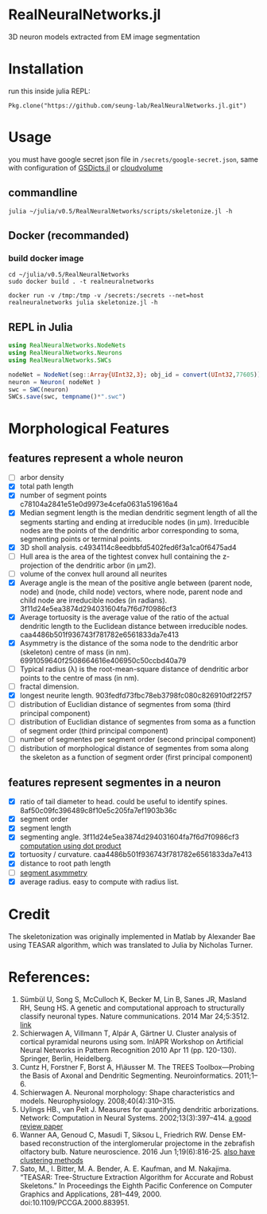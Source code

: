 RealNeuralNetworks.jl
========================
3D neuron models extracted from EM image segmentation

# Installation
run this inside julia REPL:

    Pkg.clone("https://github.com/seung-lab/RealNeuralNetworks.jl.git")

# Usage
you must have google secret json file in `/secrets/google-secret.json`, same with configuration of [GSDicts.jl](https://github.com/seung-lab/GSDicts.jl) or [cloudvolume](https://github.com/seung-lab/cloud-volume)

## commandline
`julia ~/julia/v0.5/RealNeuralNetworks/scripts/skeletonize.jl -h`

## Docker (recommanded)
### build docker image
    cd ~/julia/v0.5/RealNeuralNetworks
    sudo docker build . -t realneuralnetworks

```
docker run -v /tmp:/tmp -v /secrets:/secrets --net=host realneuralnetworks julia skeletonize.jl -h
```

## REPL in Julia

```Julia
using RealNeuralNetworks.NodeNets
using RealNeuralNetworks.Neurons
using RealNeuralNetworks.SWCs

nodeNet = NodeNet(seg::Array{UInt32,3}; obj_id = convert(UInt32,77605))
neuron = Neuron( nodeNet )
swc = SWC(neuron)
SWCs.save(swc, tempname()*".swc")
```

# Morphological Features

## features represent a whole neuron

- [ ] arbor density
- [x] total path length 
- [x] number of segment points c78104a2841e51e0d9973e4cefa0631a519616a4
- [x] Median segment length is the median dendritic segment length of all the segments starting and ending at irreducible nodes (in μm). Irreducible nodes are the points of the dendritic arbor corresponding to soma, segmenting points or terminal points.
- [x] 3D sholl analysis. c4934114c8eedbbfd5402fed6f3a1ca0f6475ad4
- [ ] Hull area is the area of the tightest convex hull containing the z-projection of the dendritic arbor (in μm2). 
- [ ] volume of the convex hull around all neurites
- [x] Average angle is the mean of the positive angle between (parent node, node) and (node, child node) vectors, where node, parent node and child node are irreducible nodes (in radians).  3f11d24e5ea3874d294031604fa7f6d7f0986cf3
- [x] Average tortuosity is the average value of the ratio of the actual dendritic length to the Euclidean distance between irreducible nodes. caa4486b501f936743f781782e6561833da7e413
- [x] Asymmetry is the distance of the soma node to the dendritic arbor (skeleton) centre of mass (in nm). 6991059640f2508664616e406950c50ccbd40a79
- [ ] Typical radius (λ) is the root-mean-square distance of dendritic arbor points to the centre of mass (in nm). 
- [ ] fractal dimension.
- [x] longest neurite length. 903fedfd73fbc78eb3798fc080c826910df22f57
- [ ] distribution of Euclidian distance of segmentes from soma (third principal component)
- [ ] distribution of Euclidian distance of segmentes from soma as a function of segment order (third principal component)
- [ ] number of segmentes per segment order (second principal component)
- [ ] distribution of morphological distance of segmentes from soma along the skeleton as a function of segment order (first principal component)

## features represent segmentes in a neuron
- [x] ratio of tail diameter to head. could be useful to identify spines. 8af50c09fc396489c8f10e5c205fa7ef1903b36c
- [x] segment order
- [x] segment length
- [x] segmenting angle. 3f11d24e5ea3874d294031604fa7f6d7f0986cf3 [computation using dot product](https://stackoverflow.com/questions/19729831/angle-between-3-points-in-3d-space)
- [x] tortuosity / curvature. caa4486b501f936743f781782e6561833da7e413
- [x] distance to root path length
- [ ] [segment asymmetry](http://www.treestoolbox.org/manual/asym_tree.html)
- [x] average radius. easy to compute with radius list.

# Credit 
The skeletonization was originally implemented in Matlab by Alexander Bae using TEASAR algorithm, which was translated to Julia by Nicholas Turner.

# References:
1. Sümbül U, Song S, McCulloch K, Becker M, Lin B, Sanes JR, Masland RH, Seung HS. A genetic and computational approach to structurally classify neuronal types. Nature communications. 2014 Mar 24;5:3512. [link](https://www.nature.com/articles/ncomms4512#methods)
1. Schierwagen A, Villmann T, Alpár A, Gärtner U. Cluster analysis of cortical pyramidal neurons using som. InIAPR Workshop on Artificial Neural Networks in Pattern Recognition 2010 Apr 11 (pp. 120-130). Springer, Berlin, Heidelberg.
1. Cuntz H, Forstner F, Borst A, H\äusser M. The TREES Toolbox—Probing the Basis of Axonal and Dendritic Segmenting. Neuroinformatics. 2011;1–6. 
1. Schierwagen A. Neuronal morphology: Shape characteristics and models. Neurophysiology. 2008;40(4):310–315. 
1. Uylings HB., van Pelt J. Measures for quantifying dendritic arborizations. Network: Computation in Neural Systems. 2002;13(3):397–414. [a good review paper](http://www.tandfonline.com/doi/abs/10.1088/0954-898X_13_3_309)
1. Wanner AA, Genoud C, Masudi T, Siksou L, Friedrich RW. Dense EM-based reconstruction of the interglomerular projectome in the zebrafish olfactory bulb. Nature neuroscience. 2016 Jun 1;19(6):816-25. [also have clustering methods](https://www.nature.com/neuro/journal/v19/n6/abs/nn.4290.html)
1. Sato, M., I. Bitter, M. A. Bender, A. E. Kaufman, and M. Nakajima. “TEASAR: Tree-Structure Extraction Algorithm for Accurate and Robust Skeletons.” In Proceedings the Eighth Pacific Conference on Computer Graphics and Applications, 281–449, 2000. doi:10.1109/PCCGA.2000.883951.
